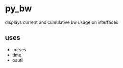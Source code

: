 # py_bw
displays current and cumulative bw usage on interfaces



## uses 
- curses 
- time 
- psutil


